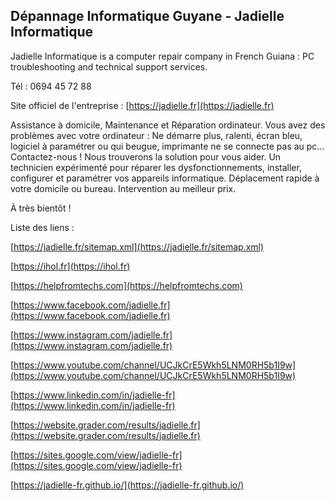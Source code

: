 ## Dépannage Informatique Guyane - Jadielle Informatique

Jadielle Informatique is a computer repair company in French Guiana : PC troubleshooting and technical support services.

Tél : 0694 45 72 88  

Site officiel de l'entreprise : [https://jadielle.fr](https://jadielle.fr)  

Assistance à domicile, Maintenance et Réparation ordinateur.
Vous avez des problèmes avec votre ordinateur : Ne démarre plus, ralenti, écran bleu, logiciel à paramétrer ou qui beugue, imprimante ne se connecte pas au pc...
Contactez-nous ! Nous trouverons la solution pour vous aider. Un technicien expérimenté pour réparer les dysfonctionnements, installer, configurer et paramétrer vos appareils informatique.
Déplacement rapide à votre domicile ou bureau. Intervention au meilleur prix.

À très bientôt !

Liste des liens :  

[https://jadielle.fr/sitemap.xml](https://jadielle.fr/sitemap.xml)

[https://ihol.fr](https://ihol.fr)

[https://helpfromtechs.com](https://helpfromtechs.com)

[https://www.facebook.com/jadielle.fr](https://www.facebook.com/jadielle.fr)

[https://www.instagram.com/jadielle.fr](https://www.instagram.com/jadielle.fr)

[https://www.youtube.com/channel/UCJkCrE5Wkh5LNM0RH5b1I9w](https://www.youtube.com/channel/UCJkCrE5Wkh5LNM0RH5b1I9w)

[https://www.linkedin.com/in/jadielle-fr](https://www.linkedin.com/in/jadielle-fr)

[https://website.grader.com/results/jadielle.fr](https://website.grader.com/results/jadielle.fr)

[https://sites.google.com/view/jadielle-fr](https://sites.google.com/view/jadielle-fr)

[https://jadielle-fr.github.io/](https://jadielle-fr.github.io/)
